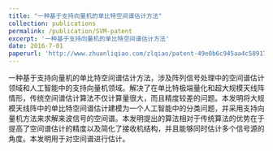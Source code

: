 ```yaml
---
title: "一种基于支持向量机的单比特空间谱估计方法"
collection: publications
permalink: /publication/SVM-patent
excerpt: '一种基于支持向量机的单比特空间谱估计方法'
date: 2016-7-01
paperurl: 'http://www.zhuanliqiao.com/zlqiao/patent-49e0b6c945aa4c5891724e2959c16d4c.html'
---
```

一种基于支持向量机的单比特空间谱估计方法，涉及阵列信号处理中的空间谱估计领域和人工智能中的支持向量机领域。解决了在单比特极端量化和超大规模天线阵情形，传统空间谱估计算法不仅计算量很大，而且精度较差的问题。本发明将大规模天线阵中的单比特空间谱估计建模为一个人工智能中的分类问题，并采用支持向量机方法来求解来波信号的空间谱。本发明提出的算法相对于传统算法的优势在于提高了空间谱估计的精度以及简化了接收机结构，并且能够同时估计多个信号源的角度。本发明用于对空间谱进行估计。
